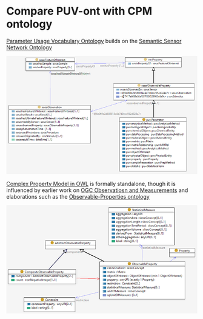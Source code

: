 # Compare PUV-ont with CPM ontology

[Parameter Usage Vocabulary Ontology](https://github.com/CSIRO-enviro-informatics/PUV-ont) builds on the [Semantic Sensor Network Ontology](https://www.w3.org/TR/vocab-ssn/)

![PUV Parameter](image/puv-Parameter.png) 

[Complex Property Model in OWL](https://github.com/adamml/opm-owl) is formally standalone, though it is influenced by earlier work on [OGC Observatiosn and Measurements](https://www.ogc.org/standards/om) and elaborations such as the [Observable-Properties ontology](http://registry2.it.csiro.au/def/op)

![CPM Observable Property](image/cpm-ObservableProperty.png) 



